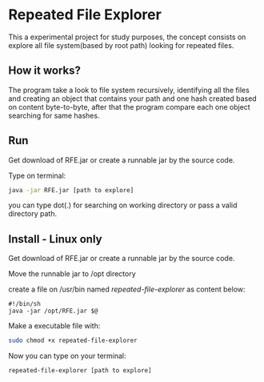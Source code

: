 # Repeated File Explorer

This a experimental project for study purposes, the concept consists on explore all file system(based by root path) looking for repeated files.

## How it works?

The program take a look to file system recursively, identifying all the files and creating an object that contains your path and one hash created based on content byte-to-byte, after that the program compare each one object searching for same hashes.

## Run

Get download of RFE.jar or create a runnable jar by the source code.

Type on terminal:

```bash
java -jar RFE.jar [path to explore]
```
you can type dot(.) for searching on working directory or pass a valid directory path.

## Install - Linux only

Get download of RFE.jar or create a runnable jar by the source code.

Move the runnable jar to /opt directory

create a file on /usr/bin named *repeated-file-explorer* as content below:

```script
#!/bin/sh
java -jar /opt/RFE.jar $@
```
Make a executable file with:

```bash
sudo chmod +x repeated-file-explorer
```

Now you can type on your terminal:

```bash
repeated-file-explorer [path to explore]
```
